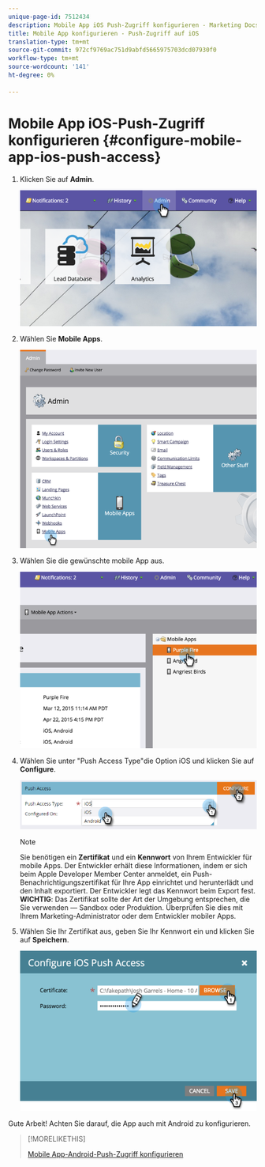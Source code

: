 ```yaml
---
unique-page-id: 7512434
description: Mobile App iOS Push-Zugriff konfigurieren - Marketing Docs - Produktdokumentation
title: Mobile App konfigurieren - Push-Zugriff auf iOS
translation-type: tm+mt
source-git-commit: 972cf9769ac751d9abfd5665975703dcd07930f0
workflow-type: tm+mt
source-wordcount: '141'
ht-degree: 0%

---
```



# Mobile App iOS-Push-Zugriff konfigurieren {#configure-mobile-app-ios-push-access}

1. Klicken Sie auf **Admin**.

   ![](assets/image2015-4-22-16-3a12-3a32.png)

1. Wählen Sie **Mobile Apps**.

   ![](assets/image2015-4-22-16-3a14-3a29.png)

1. Wählen Sie die gewünschte mobile App aus.

   ![](assets/image2015-4-22-16-3a33-3a19.png)

1. Wählen Sie unter &quot;Push Access Type&quot;die Option iOS und klicken Sie auf **Configure**.

   ![](assets/image2016-6-10-11-3a37-3a9.png)

   >[!NOTE]
   >
   >Sie benötigen ein **Zertifikat** und ein **Kennwort** von Ihrem Entwickler für mobile Apps. Der Entwickler erhält diese Informationen, indem er sich beim Apple Developer Member Center anmeldet, ein Push-Benachrichtigungszertifikat für Ihre App einrichtet und herunterlädt und den Inhalt exportiert. Der Entwickler legt das Kennwort beim Export fest. **WICHTIG**: Das Zertifikat sollte der Art der Umgebung entsprechen, die Sie verwenden — Sandbox oder Produktion. Überprüfen Sie dies mit Ihrem Marketing-Administrator oder dem Entwickler mobiler Apps.

1. Wählen Sie Ihr Zertifikat aus, geben Sie Ihr Kennwort ein und klicken Sie auf **Speichern**.

   ![](assets/image2015-4-22-17-3a19-3a18.png)

Gute Arbeit! Achten Sie darauf, die App auch mit Android zu konfigurieren.

>[!MORELIKETHIS]
>
>[Mobile App-Android-Push-Zugriff konfigurieren](/help/marketo/product-docs/mobile-marketing/admin/configure-mobile-app-android-push-access.md)
